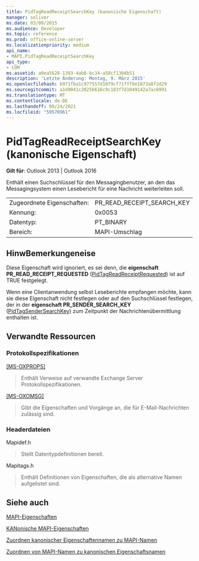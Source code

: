 ```yaml
---
title: PidTagReadReceiptSearchKey (kanonische Eigenschaft)
manager: soliver
ms.date: 03/09/2015
ms.audience: Developer
ms.topic: reference
ms.prod: office-online-server
ms.localizationpriority: medium
api_name:
- MAPI.PidTagReadReceiptSearchKey
api_type:
- COM
ms.assetid: a0ea5628-1393-4ab8-bc34-a58cf130db51
description: 'Letzte Änderung: Montag, 9. März 2015'
ms.openlocfilehash: b971fba1c977557d1079cf71fff8e1873a8f2d29
ms.sourcegitcommit: a1d9041c20256616c9c183f7d1049142a7ac6991
ms.translationtype: MT
ms.contentlocale: de-DE
ms.lasthandoff: 09/24/2021
ms.locfileid: "59570961"
---
```

# <a name="pidtagreadreceiptsearchkey-canonical-property"></a>PidTagReadReceiptSearchKey (kanonische Eigenschaft)

  
  
**Gilt für**: Outlook 2013 | Outlook 2016 
  
Enthält einen Suchschlüssel für den Messagingbenutzer, an den das Messagingsystem einen Lesebericht für eine Nachricht weiterleiten soll.
  
|||
|:-----|:-----|
|Zugeordnete Eigenschaften:  <br/> |PR_READ_RECEIPT_SEARCH_KEY  <br/> |
|Kennung:  <br/> |0x0053  <br/> |
|Datentyp:  <br/> |PT_BINARY  <br/> |
|Bereich:  <br/> |MAPI-Umschlag  <br/> |
   
## <a name="remarks"></a>HinwBemerkungeneise

Diese Eigenschaft wird ignoriert, es sei denn, die **eigenschaft PR_READ_RECEIPT_REQUESTED** ([PidTagReadReceiptRequested](pidtagreadreceiptrequested-canonical-property.md)) ist auf TRUE festgelegt.
  
Wenn eine Clientanwendung selbst Leseberichte empfangen möchte, kann sie diese Eigenschaft nicht festlegen oder auf den Suchschlüssel festlegen, der in der **eigenschaft PR_SENDER_SEARCH_KEY** ([PidTagSenderSearchKey](pidtagsendersearchkey-canonical-property.md)) zum Zeitpunkt der Nachrichtenübermittlung enthalten ist.
  
## <a name="related-resources"></a>Verwandte Ressourcen

### <a name="protocol-specifications"></a>Protokollspezifikationen

[[MS-OXPROPS]](https://msdn.microsoft.com/library/f6ab1613-aefe-447d-a49c-18217230b148%28Office.15%29.aspx)
  
> Enthält Verweise auf verwandte Exchange Server Protokollspezifikationen.
    
[[MS-OXOMSG]](https://msdn.microsoft.com/library/daa9120f-f325-4afb-a738-28f91049ab3c%28Office.15%29.aspx)
  
> Gibt die Eigenschaften und Vorgänge an, die für E-Mail-Nachrichten zulässig sind.
    
### <a name="header-files"></a>Headerdateien

Mapidef.h
  
> Stellt Datentypdefinitionen bereit.
    
Mapitags.h
  
> Enthält Definitionen von Eigenschaften, die als alternative Namen aufgelistet sind.
    
## <a name="see-also"></a>Siehe auch



[MAPI-Eigenschaften](mapi-properties.md)
  
[KANonische MAPI-Eigenschaften](mapi-canonical-properties.md)
  
[Zuordnen kanonischer Eigenschaftennamen zu MAPI-Namen](mapping-canonical-property-names-to-mapi-names.md)
  
[Zuordnen von MAPI-Namen zu kanonischen Eigenschaftsnamen](mapping-mapi-names-to-canonical-property-names.md)

